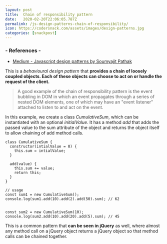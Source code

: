 ```yaml
---
layout: post
title:  Chain of responsibility pattern
date:   2020-02-20T22:06:05.787Z
permalink: /js-design-patterns-chain-of-responsibility/
icon: https://codersnack.com/assets/images/design-patterns.jpg
categories: [snackpost]
---
```


### - References -

- [Medium - Javascript design patterns by Soumyajit Pathak](https://medium.com/better-programming/javascript-design-patterns-25f0faaaa15)

This is a *behavioural design pattern* that **provides a chain of loosely coupled objects. Each of these objects can choose to act on or handle the request of the client.**

> A good example of the chain of responsibility pattern is the event bubbling in DOM in which an event propagates through a series of nested DOM elements, one of which may have an "event listener" attached to listen to and act on the event.

In this example, we create a class *CumulativeSum*, which can be instantiated with an optional *initialValue*. It has a method *add* that adds the passed value to the sum attribute of the object and returns the object itself to allow chaining of add method calls.

```
class CumulativeSum {
  constructor(intialValue = 0) {
    this.sum = intialValue;
  }

  add(value) {
    this.sum += value;
    return this;
  }
}

// usage
const sum1 = new CumulativeSum();
console.log(sum1.add(10).add(2).add(50).sum); // 62


const sum2 = new CumulativeSum(10);
console.log(sum2.add(10).add(20).add(5).sum); // 45
```

This is a common pattern that **can be seen in jQuery** as well, where almost any method call on a jQuery object returns a jQuery object so that method calls can be chained together.